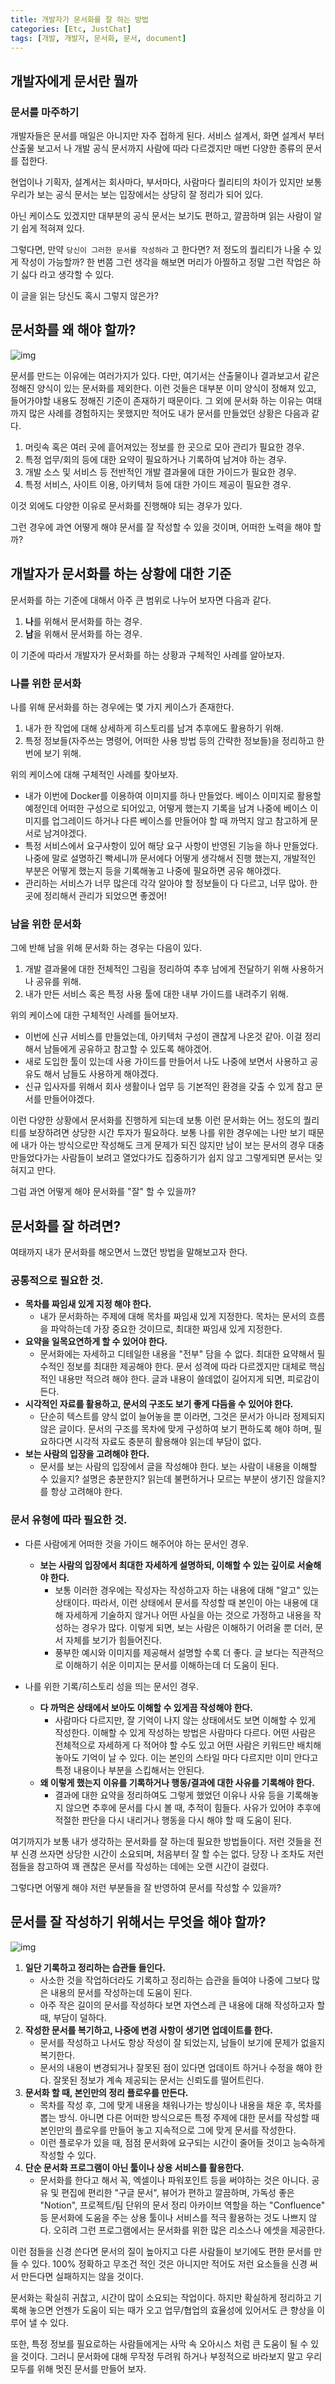 ```yaml
---
title: 개발자가 문서화를 잘 하는 방법
categories: [Etc, JustChat]
tags: [개발, 개발자, 문서화, 문서, document]
---
```


## 개발자에게 문서란 뭘까

### 문서를 마주하기

개발자들은 문서를 매일은 아니지만 자주 접하게 된다. 서비스 설계서, 화면 설계서 부터 산출물 보고서 
나 개발 공식 문서까지 사람에 따라 다르겠지만 매번 다양한 종류의 문서를 접한다.

현업이나 기획자, 설계서는 회사마다, 부서마다, 사람마다 퀄리티의 차이가 있지만 보통 우리가 보는 공식 문서는 
보는 입장에서는 상당히 잘 정리가 되어 있다.

아닌 케이스도 있겠지만 대부분의 공식 문서는 보기도 편하고, 깔끔하며 읽는 사람이 알기 쉽게 적혀져 있다.

그렇다면, 만약 `당신이 그러한 문서를 작성하라` 고 한다면? 저 정도의 퀄리티가 나올 수 있게 
작성이 가능할까? 한 번쯤 그런 생각을 해보면 머리가 아찔하고 정말 그런 작업은 하기 싫다 라고 생각할 수 있다.

이 글을 읽는 당신도 혹시 그렇지 않은가?

## 문서화를 왜 해야 할까?

![img](/assets/img/Etc/document.png)

문서를 만드는 이유에는 여러가지가 있다. 다만, 여기서는 산출물이나 결과보고서 같은 정해진 양식이 있는 문서화를 제외한다.
이런 것들은 대부분 이미 양식이 정해져 있고, 들어가야할 내용도 정해진 기준이 존재하기 때문이다.
그 외에 문서화 하는 이유는 여태까지 많은 사례를 경험하지는 못했지만 적어도 내가 문서를 만들었던 상황은 다음과 같다.

1. 머릿속 혹은 여러 곳에 흩어져있는 정보를 한 곳으로 모아 관리가 필요한 경우.
2. 특정 업무/회의 등에 대한 요약이 필요하거나 기록하여 남겨야 하는 경우.
3. 개발 소스 및 서비스 등 전반적인 개발 결과물에 대한 가이드가 필요한 경우.
4. 특정 서비스, 사이트 이용, 아키텍처 등에 대한 가이드 제공이 필요한 경우.

이것 외에도 다양한 이유로 문서화를 진행해야 되는 경우가 있다.

그런 경우에 과연 어떻게 해야 문서를 잘 작성할 수 있을 것이며, 어떠한 노력을 해야 할까?

## 개발자가 문서화를 하는 상황에 대한 기준

문서화를 하는 기준에 대해서 아주 큰 범위로 나누어 보자면 다음과 같다.

1. **나**를 위해서 문서화를 하는 경우.
2. **남**을 위해서 문서화를 하는 경우.

이 기준에 따라서 개발자가 문서화를 하는 상황과 구체적인 사례를 알아보자.

### 나를 위한 문서화

나를 위해 문서화를 하는 경우에는 몇 가지 케이스가 존재한다.

1. 내가 한 작업에 대해 상세하게 히스토리를 남겨 추후에도 활용하기 위해.
2. 특정 정보들(자주쓰는 명령어, 어떠한 사용 방법 등의 간략한 정보들)을 정리하고 한 번에 보기 위해.


위의 케이스에 대해 구체적인 사례를 찾아보자. 

- 내가 이번에 Docker를 이용하여 이미지를 하나 만들었다. 베이스 이미지로 활용할 예정인데
어떠한 구성으로 되어있고, 어떻게 했는지 기록을 남겨 나중에 베이스 이미지를 업그레이드 하거나 다른 베이스를
만들어야 할 때 까먹지 않고 참고하게 문서로 남겨야겠다.
- 특정 서비스에서 요구사항이 있어 해당 요구 사항이 반영된 기능을 하나 만들었다. 나중에 말로 설명하긴 빡세니까
문서에다 어떻게 생각해서 진행 했는지, 개발적인 부분은 어떻게 했는지 등을 기록해놓고 나중에 필요하면 공유 해야겠다.
- 관리하는 서비스가 너무 많은데 각각 알아야 할 정보들이 다 다르고, 너무 많아. 한 곳에 정리해서 관리가 되었으면 좋겠어!


### 남을 위한 문서화

그에 반해 남을 위해 문서화 하는 경우는 다음이 있다.

1. 개발 결과물에 대한 전체적인 그림을 정리하여 추후 남에게 전달하기 위해 사용하거나 공유를 위해.
2. 내가 만든 서비스 혹은 특정 사용 툴에 대한 내부 가이드를 내려주기 위해.

위의 케이스에 대한 구체적인 사례를 들어보자.

- 이번에 신규 서비스를 만들었는데, 아키텍처 구성이 괜찮게 나온것 같아. 이걸 정리해서 남들에게 공유하고 참고할 수 있도록 해야겠어.
- 새로 도입한 툴이 있는데 사용 가이드를 만들어서 나도 나중에 보면서 사용하고 공유도 해서 남들도 사용하게 해야겠다.
- 신규 입사자를 위해서 회사 생활이나 업무 등 기본적인 환경을 갖출 수 있게 참고 문서를 만들어야겠다.

이런 다양한 상황에서 문서화를 진행하게 되는데 보통 이런 문서화는 어느 정도의 퀄리티를 보장하려면 상당한 시간 투자가 필요하다.
보통 나를 위한 경우에는 나만 보기 때문에 내가 아는 방식으로만 작성해도 크게 문제가 되진 않지만 남이 보는 문서의 경우 대충 만들었다가는
사람들이 보려고 열었다가도 집중하기가 쉽지 않고 그렇게되면 문서는 잊혀지고 만다.

그럼 과연 어떻게 해야 문서화를 "잘" 할 수 있을까?

## 문서화를 잘 하려면?

여태까지 내가 문서화를 해오면서 느꼈던 방법을 말해보고자 한다.

### 공통적으로 필요한 것.

- **목차를 짜임새 있게 지정 해야 한다.**
  - 내가 문서화하는 주제에 대해 목차를 짜임새 있게 지정한다. 목차는 문서의 흐름을 파악하는데 가장 중요한 것이므로, 최대한 짜임새 있게 지정한다.
- **요약을 일목요연하게 할 수 있어야 한다.**
  - 문서화에는 자세하고 디테일한 내용을 "전부" 담을 수 없다. 최대한 요약해서 필수적인 정보를 최대한 제공해야 한다. 문서 성격에 따라 다르겠지만 대체로 핵심적인 내용만 적으려 해야 한다. 글과 내용이 쓸데없이 길어지게 되면, 피로감이 든다.
- **시각적인 자료를 활용하고, 문서의 구조도 보기 좋게 다듬을 수 있어야 한다.**
  - 단순히 텍스트를 양식 없이 늘어놓을 뿐 이라면, 그것은 문서가 아니라 정제되지 않은 글이다. 문서의 구조를 목차에 맞게 구성하여 보기 편하도록 해야 하며, 필요하다면 시각적 자료도 충분히 활용해야 읽는데 부담이 없다.
- **보는 사람의 입장을 고려해야 한다.**
  - 문서를 보는 사람의 입장에서 글을 작성해야 한다. 보는 사람이 내용을 이해할 수 있을지? 설명은 충분한지? 읽는데 불편하거나 모르는 부분이 생기진 않을지? 를 항상 고려해야 한다.

### 문서 유형에 따라 필요한 것.

- 다른 사람에게 어떠한 것을 가이드 해주어야 하는 문서인 경우.
  - **보는 사람의 입장에서 최대한 자세하게 설명하되, 이해할 수 있는 깊이로 서술해야 한다.**
    - 보통 이러한 경우에는 작성자는 작성하고자 하는 내용에 대해 "알고" 있는 상태이다. 따라서, 이런 상태에서 문서를 작성할 때 본인이 아는 내용에 대해 자세하게 기술하지 않거나 어떤 사실을 아는 것으로 가정하고 내용을 작성하는 경우가 많다.
      이렇게 되면, 보는 사람은 이해하기 어려울 뿐 더러, 문서 자체를 보기가 힘들어진다.
    - 풍부한 예시와 이미지를 제공해서 설명할 수록 더 좋다. 글 보다는 직관적으로 이해하기 쉬운 이미지는 문서를 이해하는데 더 도움이 된다.

- 나를 위한 기록/히스토리 성을 띄는 문서인 경우.
  - **다 까먹은 상태에서 보아도 이해할 수 있게끔 작성해야 한다.**
    - 사람마다 다르지만, 잘 기억이 나지 않는 상태에서도 보면 이해할 수 있게 작성한다. 이해할 수 있게 작성하는 방법은 사람마다 다르다. 어떤 사람은 전체적으로 자세하게 다 적어야 할 수도 있고
      어떤 사람은 키워드만 배치해 놓아도 기억이 날 수 있다. 이는 본인의 스타일 마다 다르지만 이미 안다고 특정 내용이나 부분을 스킵해서는 안된다.
  - **왜 이렇게 했는지 이유를 기록하거나 행동/결과에 대한 사유를 기록해야 한다.**
    - 결과에 대한 요약을 정리하여도 그렇게 했었던 이유나 사유 등을 기록해놓지 않으면 추후에 문서를 다시 볼 때, 추적이 힘들다. 사유가 있어야 추후에 적절한 판단을 다시 내리거나 행동을 다시 해야 할 때 도움이 된다.

여기까지가 보통 내가 생각하는 문서화를 잘 하는데 필요한 방법들이다. 저런 것들을 전부 신경 쓰자면 상당한 시간이 소요되며, 처음부터 잘 할 수는 없다. 당장 나 조차도 저런 점들을 참고하여 꽤 괜찮은 문서를 작성하는 데에는 오랜 시간이 걸렸다. 

그렇다면 어떻게 해야 저런 부분들을 잘 반영하여 문서를 작성할 수 있을까?

## 문서를 잘 작성하기 위해서는 무엇을 해야 할까?

![img](/assets/img/Etc/documentforother.png)

1. **일단 기록하고 정리하는 습관들 들인다.**
   - 사소한 것을 작업하더라도 기록하고 정리하는 습관을 들여야 나중에 그보다 많은 내용의 문서를 작성하는데 도움이 된다.
   - 아주 작은 길이의 문서를 작성하다 보면 자연스레 큰 내용에 대해 작성하고자 할 때, 부담이 덜하다.
2. **작성한 문서를 복기하고, 나중에 변경 사항이 생기면 업데이트를 한다.**
   - 문서를 작성하고 나서도 항상 작성이 잘 되었는지, 남들이 보기에 문제가 없을지 복기한다.
   - 문서의 내용이 변경되거나 잘못된 점이 있다면 업데이트 하거나 수정을 해야 한다. 잘못된 정보가 계속 제공되는 문서는 신뢰도를 떨어트린다. 
3. **문서화 할 때, 본인만의 정리 플로우를 만든다.**
   - 목차를 작성 후, 그에 맞게 내용을 채워나가는 방싱이나 내용을 채운 후, 목차를 뽑는 방식. 아니면 다른 어떠한 방식으로든 특정 주제에 대한 문서를 작성할 때 본인만의 플로우를 만들어 놓고 지속적으로 그에 맞게 문서를 작성한다.
   - 이런 플로우가 있을 때, 점점 문서화에 요구되는 시간이 줄어들 것이고 능숙하게 작성할 수 있다.
4. **단순 문서화 프로그램이 아닌 툴이나 상용 서비스를 활용한다.**
   - 문서화를 한다고 해서 꼭, 엑셀이나 파워포인트 등을 써야하는 것은 아니다. 공유 및 편집에 편리한 "구글 문서", 뷰어가 편하고 깔끔하며, 가독성 좋은 "Notion", 프로젝트/팀 단위의 문서 정리 아카이브 역할을 하는 "Confluence" 등 
     문서화에 도움을 주는 상용 툴이나 서비스를 적극 활용하는 것도 나쁘지 않다. 오히려 그런 프로그램에서는 문서화를 위한 많은 리소스나 에셋을 제공한다.

이런 점들을 신경 쓴다면 문서의 질이 높아지고 다른 사람들이 보기에도 편한 문서를 만들 수 있다.
100% 정확하고 무조건 적인 것은 아니지만 적어도 저런 요소들을 신경 써서 만든다면 실패하지는 않을 것이다.

문서화는 확실히 귀찮고, 시간이 많이 소요되는 작업이다. 하지만 확실하게 정리하고 기록해 놓으면
언젠가 도움이 되는 때가 오고 업무/협업의 효율성에 있어서도 큰 향상을 이루어 낼 수 있다. 

또한, 특정 정보를 필요로하는 사람들에게는 사막 속 오아시스 처럼 큰 도움이 될 수 있을 것이다. 
그러니 문서화에 대해 무작정 두려워 하거나 부정적으로 바라보지 말고 우리 모두를 위해 멋진 문서를 만들어 보자.




